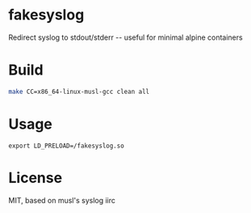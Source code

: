 # fakesyslog
Redirect syslog to stdout/stderr -- useful for minimal alpine containers

# Build
```sh
make CC=x86_64-linux-musl-gcc clean all
```

# Usage
```
export LD_PRELOAD=/fakesyslog.so
```

# License
MIT, based on musl's syslog iirc
